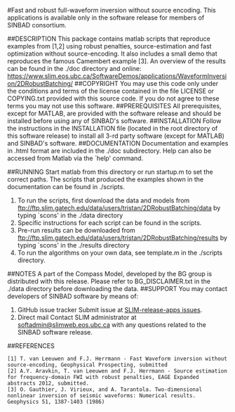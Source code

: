#Fast and robust full-waveform inversion without source encoding.
This applications is available only in the software release for members of SINBAD consortium.

##DESCRIPTION
This package contains matlab scripts that reproduce examples from [1,2]
    using robust penalties, source-estimation and fast optimization without source-encoding. 
    It also includes a small demo that reproduces the famous Camembert example [3].
    An overview of the results can be found in the ./doc directory and online: <br />
    <https://www.slim.eos.ubc.ca/SoftwareDemos/applications/WaveformInversion/2DRobustBatching/>
##COPYRIGHT
You may use this code only under the conditions and terms of the
    license contained in the file LICENSE or COPYING.txt provided with
    this source code. If you do not agree to these terms you may not
    use this software.
##PREREQUISITES
All prerequisites, except for MATLAB, are provided with the
    software release and should be installed before using any of
    SINBAD's software.
##INSTALLATION
Follow the instructions in the INSTALLATION file (located in the
    root directory of this software release) to install all 3-rd party
    software (except for MATLAB) and SINBAD's software.
##DOCUMENTATION
Documentation and examples in .html format are included in the ./doc subdirectory.
    Help can also be accessed from Matlab via the `help' command.
    
##RUNNING
Start matlab from this directory or run startup.m to set the correct paths. 
The scripts that produced the examples shown in the documentation can be found in ./scripts.

1. To run the scripts, first download the data and models from
    	<ftp://ftp.slim.gatech.edu/data/users/tristan/2DRobustBatching/data>
       by typing `scons' in the ./data directory
2. Specific instructions for each script can be found in the scripts. 
3. Pre-run results can be downloaded from
	<ftp://ftp.slim.gatech.edu/data/users/tristan/2DRobustBatching/results>
       by typing `scons' in the ./results directory
4. To run the algorithms on your own data, see template.m in the ./scripts directory. 

##NOTES
A part of the Compass Model, developed by the BG group is distributed with this release. 
    Please refer to BG_DISCLAIMER.txt in the ./data directory before downloading the data.
##SUPPORT
You may contact developers of SINBAD software by means of:

1. GitHub issue tracker
      Submit issue at [SLIM-release-apps issues](https://github.com/SINBADconsortium/SLIM-release-apps/issues).
2. Direct mail
      Contact SLIM administrator at <softadmin@slimweb.eos.ubc.ca> with any
      questions related to the SINBAD software release.

##REFERENCES

	[1] T. van Leeuwen and F.J. Herrmann - Fast Waveform inversion without source-encoding, Geophysical Prospecting, submitted
	[2] A.Y. Aravkin, T. van Leeuwen and F.J. Herrmann - Source estimation for frequency-domain FWI with robust penalties, EAGE Expanded abstracts 2012, submitted.
	[3] O. Gauthier, J. Virieux, and A. Tarantola. Two-dimensional nonlinear inversion of seismic waveforms: Numerical results. Geophysics 51, 1387-1403 (1986)
